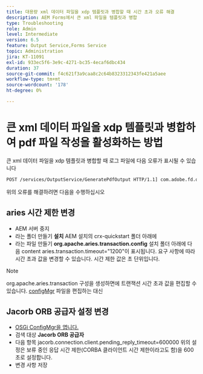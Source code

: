 ```yaml
---
title: 대용량 xml 데이터 파일을 xdp 템플릿과 병합할 때 시간 초과 오류 해결
description: AEM Forms에서 큰 xml 파일을 템플릿과 병합
type: Troubleshooting
role: Admin
level: Intermediate
version: 6.5
feature: Output Service,Forms Service
topic: Administration
jira: KT-11091
exl-id: 933ec5f6-3e9c-4271-bc35-4ecaf6dbc434
duration: 37
source-git-commit: f4c621f3a9caa8c2c64b8323312343fe421a5aee
workflow-type: tm+mt
source-wordcount: '178'
ht-degree: 0%

---
```


# 큰 xml 데이터 파일을 xdp 템플릿과 병합하여 pdf 파일 작성을 활성화하는 방법

큰 xml 데이터 파일을 xdp 템플릿과 병합할 때 로그 파일에 다음 오류가 표시될 수 있습니다

```txt
POST /services/OutputService/GeneratePdfOutput HTTP/1.1] com.adobe.fd.output.internal.exception.OutputServiceException AEM_OUT_001_003:Unexpected Exception: client timeout reached org.omg.CORBA.TIMEOUT: client timeout reached
```

위의 오류를 해결하려면 다음을 수행하십시오

## aries 시간 제한 변경

* AEM 서버 중지
* 라는 폴더 만들기 **설치** AEM 설치의 crx-quickstart 폴더 아래에
* 라는 파일 만들기 **org.apache.aries.transaction.config** 설치 폴더 아래에 다음 content aries.transaction.timeout=&quot;1200&quot;이 표시됩니다. 요구 사항에 따라 시간 초과 값을 변경할 수 있습니다. 시간 제한 값은 초 단위입니다.

>[!NOTE]
> org.apache.aries.transaction 구성을 생성하면에 트랜잭션 시간 초과 값을 편집할 수 있습니다. [configMgr](http://localhost:4502/system/console/configMgr) 파일을 편집하는 대신


## Jacorb ORB 공급자 설정 변경

* [OSGi ConfigMgr을 엽니다.](http://localhost:4502/system/console/configMgr)
* 검색 대상 **Jacorb ORB 공급자**
* 다음 항목 jacorb.connection.client.pending_reply_timeout=600000 위의 설정은 보류 중인 응답 시간 제한(CORBA 클라이언트 시간 제한이라고도 함)을 600초로 설정합니다.
* 변경 사항 저장
